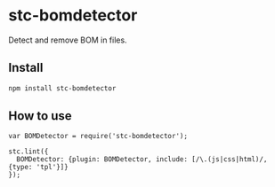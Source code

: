 # stc-bomdetector

Detect and remove BOM in files.

## Install

```sh
npm install stc-bomdetector
```

## How to use

```
var BOMDetector = require('stc-bomdetector');

stc.lint({
  BOMDetector: {plugin: BOMDetector, include: [/\.(js|css|html)/, {type: 'tpl'}]}
});
```